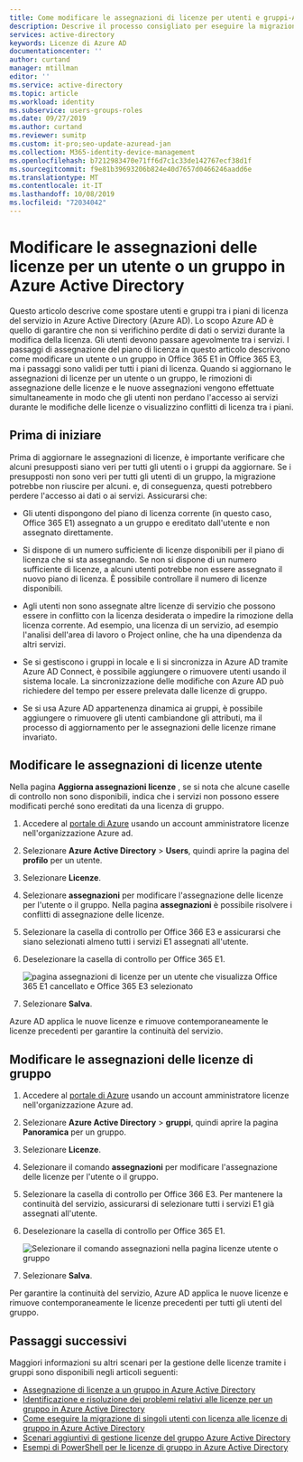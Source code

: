 ```yaml
---
title: Come modificare le assegnazioni di licenze per utenti e gruppi-Azure Active Directory | Microsoft Docs
description: Descrive il processo consigliato per eseguire la migrazione degli utenti all'interno di un gruppo a licenze di servizio diverse (Office 365 Enterprise E1 ed E3) usando le licenze di gruppo
services: active-directory
keywords: Licenze di Azure AD
documentationcenter: ''
author: curtand
manager: mtillman
editor: ''
ms.service: active-directory
ms.topic: article
ms.workload: identity
ms.subservice: users-groups-roles
ms.date: 09/27/2019
ms.author: curtand
ms.reviewer: sumitp
ms.custom: it-pro;seo-update-azuread-jan
ms.collection: M365-identity-device-management
ms.openlocfilehash: b7212983470e71ff6d7c1c33de142767ecf38d1f
ms.sourcegitcommit: f9e81b39693206b824e40d7657d0466246aadd6e
ms.translationtype: MT
ms.contentlocale: it-IT
ms.lasthandoff: 10/08/2019
ms.locfileid: "72034042"
---
```

# <a name="change-license-assignments-for-a-user-or-group-in-azure-active-directory"></a>Modificare le assegnazioni delle licenze per un utente o un gruppo in Azure Active Directory

Questo articolo descrive come spostare utenti e gruppi tra i piani di licenza del servizio in Azure Active Directory (Azure AD). Lo scopo Azure AD è quello di garantire che non si verifichino perdite di dati o servizi durante la modifica della licenza. Gli utenti devono passare agevolmente tra i servizi. I passaggi di assegnazione del piano di licenza in questo articolo descrivono come modificare un utente o un gruppo in Office 365 E1 in Office 365 E3, ma i passaggi sono validi per tutti i piani di licenza. Quando si aggiornano le assegnazioni di licenze per un utente o un gruppo, le rimozioni di assegnazione delle licenze e le nuove assegnazioni vengono effettuate simultaneamente in modo che gli utenti non perdano l'accesso ai servizi durante le modifiche delle licenze o visualizzino conflitti di licenza tra i piani.

## <a name="before-you-begin"></a>Prima di iniziare

Prima di aggiornare le assegnazioni di licenze, è importante verificare che alcuni presupposti siano veri per tutti gli utenti o i gruppi da aggiornare. Se i presupposti non sono veri per tutti gli utenti di un gruppo, la migrazione potrebbe non riuscire per alcuni. e, di conseguenza, questi potrebbero perdere l'accesso ai dati o ai servizi. Assicurarsi che:

- Gli utenti dispongono del piano di licenza corrente (in questo caso, Office 365 E1) assegnato a un gruppo e ereditato dall'utente e non assegnato direttamente.

- Si dispone di un numero sufficiente di licenze disponibili per il piano di licenza che si sta assegnando. Se non si dispone di un numero sufficiente di licenze, a alcuni utenti potrebbe non essere assegnato il nuovo piano di licenza. È possibile controllare il numero di licenze disponibili.

- Agli utenti non sono assegnate altre licenze di servizio che possono essere in conflitto con la licenza desiderata o impedire la rimozione della licenza corrente. Ad esempio, una licenza di un servizio, ad esempio l'analisi dell'area di lavoro o Project online, che ha una dipendenza da altri servizi.

- Se si gestiscono i gruppi in locale e li si sincronizza in Azure AD tramite Azure AD Connect, è possibile aggiungere o rimuovere utenti usando il sistema locale. La sincronizzazione delle modifiche con Azure AD può richiedere del tempo per essere prelevata dalle licenze di gruppo.

- Se si usa Azure AD appartenenza dinamica ai gruppi, è possibile aggiungere o rimuovere gli utenti cambiandone gli attributi, ma il processo di aggiornamento per le assegnazioni delle licenze rimane invariato.

## <a name="change-user-license-assignments"></a>Modificare le assegnazioni di licenze utente

Nella pagina **Aggiorna assegnazioni licenze** , se si nota che alcune caselle di controllo non sono disponibili, indica che i servizi non possono essere modificati perché sono ereditati da una licenza di gruppo.

1. Accedere al [portale di Azure](https://portal.azure.com/) usando un account amministratore licenze nell'organizzazione Azure ad.
1. Selezionare **Azure Active Directory** > **Users**, quindi aprire la pagina del **profilo** per un utente.
1. Selezionare **Licenze**.
1. Selezionare **assegnazioni** per modificare l'assegnazione delle licenze per l'utente o il gruppo. Nella pagina **assegnazioni** è possibile risolvere i conflitti di assegnazione delle licenze.
1. Selezionare la casella di controllo per Office 366 E3 e assicurarsi che siano selezionati almeno tutti i servizi E1 assegnati all'utente.
1. Deselezionare la casella di controllo per Office 365 E1.

    ![pagina assegnazioni di licenze per un utente che visualizza Office 365 E1 cancellato e Office 365 E3 selezionato](media/licensing-groups-change-licenses/update-user-license-assignments.png)

1. Selezionare **Salva**.

Azure AD applica le nuove licenze e rimuove contemporaneamente le licenze precedenti per garantire la continuità del servizio.

## <a name="change-group-license-assignments"></a>Modificare le assegnazioni delle licenze di gruppo

1. Accedere al [portale di Azure](https://portal.azure.com/) usando un account amministratore licenze nell'organizzazione Azure ad.
1. Selezionare **Azure Active Directory** > **gruppi**, quindi aprire la pagina **Panoramica** per un gruppo.
1. Selezionare **Licenze**.
1. Selezionare il comando **assegnazioni** per modificare l'assegnazione delle licenze per l'utente o il gruppo.
1. Selezionare la casella di controllo per Office 366 E3. Per mantenere la continuità del servizio, assicurarsi di selezionare tutti i servizi E1 già assegnati all'utente.
1. Deselezionare la casella di controllo per Office 365 E1.

    ![Selezionare il comando assegnazioni nella pagina licenze utente o gruppo](media/licensing-groups-change-licenses/update-group-license-assignments.png)

1. Selezionare **Salva**.

Per garantire la continuità del servizio, Azure AD applica le nuove licenze e rimuove contemporaneamente le licenze precedenti per tutti gli utenti del gruppo.

## <a name="next-steps"></a>Passaggi successivi

Maggiori informazioni su altri scenari per la gestione delle licenze tramite i gruppi sono disponibili negli articoli seguenti:

- [Assegnazione di licenze a un gruppo in Azure Active Directory](../users-groups-roles/licensing-groups-assign.md)
- [Identificazione e risoluzione dei problemi relativi alle licenze per un gruppo in Azure Active Directory](../users-groups-roles/licensing-groups-resolve-problems.md)
- [Come eseguire la migrazione di singoli utenti con licenza alle licenze di gruppo in Azure Active Directory](../users-groups-roles/licensing-groups-migrate-users.md)
- [Scenari aggiuntivi di gestione licenze del gruppo Azure Active Directory](../users-groups-roles/licensing-group-advanced.md)
- [Esempi di PowerShell per le licenze di gruppo in Azure Active Directory](../users-groups-roles/licensing-ps-examples.md)
